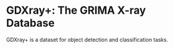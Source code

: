 # GDXray+: The GRIMA X-ray Database

GDXray+ is a dataset for object detection and classification tasks.